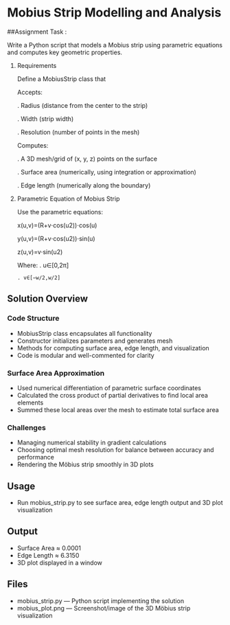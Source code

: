 # Mobius Strip Modelling and Analysis

##Assignment Task :

Write a Python script that models a Mobius strip using parametric equations and computes key geometric properties.

1. Requirements

   Define a MobiusStrip class that

   Accepts:

      . Radius (distance from the center to the strip)

      . Width (strip width)

      . Resolution (number of points in the mesh)


   Computes:

      . A 3D mesh/grid of (x, y, z) points on the surface

      . Surface area (numerically, using integration or approximation)

      . Edge length (numerically along the boundary)

2. Parametric Equation of Mobius Strip
   
   Use the parametric equations:

      x(u,v)=(R+v⋅cos⁡(u2))⋅cos⁡(u)
   
      y(u,v)=(R+v⋅cos⁡(u2))⋅sin⁡(u)
   
      z(u,v)=v⋅sin⁡(u2)
   
      Where:
       . u∈[0,2π]
   
       . v∈[−w/2,w/2]

## Solution Overview 

### Code Structure  
- MobiusStrip class encapsulates all functionality  
- Constructor initializes parameters and generates mesh  
- Methods for computing surface area, edge length, and visualization  
- Code is modular and well-commented for clarity  

### Surface Area Approximation  
- Used numerical differentiation of parametric surface coordinates  
- Calculated the cross product of partial derivatives to find local area elements  
- Summed these local areas over the mesh to estimate total surface area  

### Challenges  
- Managing numerical stability in gradient calculations  
- Choosing optimal mesh resolution for balance between accuracy and performance  
- Rendering the Möbius strip smoothly in 3D plots  

## Usage  
- Run mobius_strip.py to see surface area, edge length output and 3D plot visualization  

## Output  
- Surface Area ≈  0.0001 
- Edge Length ≈  6.3150
- 3D plot displayed in a window  

## Files  
- mobius_strip.py — Python script implementing the solution  
- mobius_plot.png — Screenshot/image of the 3D Möbius strip visualization  

